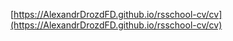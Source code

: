 [https://AlexandrDrozdFD.github.io/rsschool-cv/cv](https://AlexandrDrozdFD.github.io/rsschool-cv/cv)